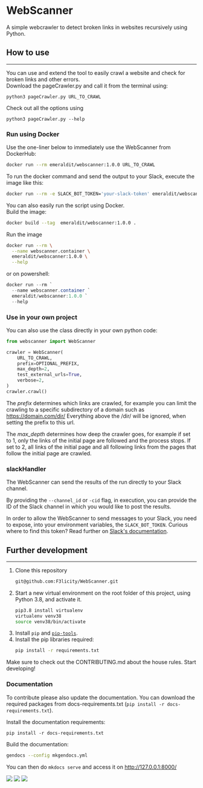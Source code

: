 # WebScanner

A simple webcrawler to detect broken links in websites recursively using Python.

## How to use
--------------
You can use and extend the tool to easily crawl a website and check for broken links and other errors.  
Download the pageCrawler.py and call it from the terminal using:

    python3 pageCrawler.py URL_TO_CRAWL

Check out all the options using

    python3 pageCrawler.py --help

### Run using Docker
Use the one-liner below to immediately use the WebScanner from DockerHub:

```zsh
docker run --rm emeraldit/webscanner:1.0.0 URL_TO_CRAWL
```

To run the docker command and send the output to your Slack, execute the image like this:

```zsh
docker run --rm -e SLACK_BOT_TOKEN='your-slack-token' emeraldit/webscanner:1.0.0 --channel_id SLACK_ID URL_TO_CRAWL
```

You can also easily run the script using Docker.  
Build the image: 

```zsh
docker build --tag  emeraldit/webscanner:1.0.0 .
```

Run the image

```zsh
docker run --rm \
  --name webscanner.container \
  emeraldit/webscanner:1.0.0 \
  --help
```

or on powershell:

```powershell
docker run --rm `
  --name webscanner.container `
  emeraldit/webscanner:1.0.0 `
  --help
```

### Use in your own project
You can also use the class directly in your own python code:
``` py linenums="1"
from webscanner import WebScanner

crawler = WebScanner(
    URL_TO_CRAWL,
    prefix=OPTIONAL_PREFIX,
    max_depth=2,
    test_external_urls=True,
    verbose=2,
)
crawler.crawl()
```

The *prefix* determines which links are crawled, for example you can limit the crawling to a specific subdirectory of a
domain such as https://domain.com/dir/
Everything above the /dir/ will be ignored, when setting the prefix to this url.

The *max_depth* determines how deep the crawler goes, for example if set to 1, only the links of the initial page are
followed and the process stops. If set to 2, all links of the initial page and all following links from the pages that
follow the initial page are crawled.

### slackHandler

The WebScanner can send the results of the run directly to your Slack channel.

By providing the `--channel_id` or `-cid` flag, in execution, you can provide the ID of the Slack
channel in which you would like to post the results.

In order to allow the WebScanner to send messages to your Slack, you need to expose, into your environment
variables, the `SLACK_BOT_TOKEN`. Curious where to find this token? Read further on
[Slack's documentation](https://slack.com/help/articles/215770388-Create-and-regenerate-API-tokens).


## Further development
--------------
1. Clone this repository
   ```bash
   git@github.com:F3licity/WebScanner.git
   ```
2. Start a new virtual environment on the root folder of this project, using Python 3.8, and activate it.
   ```bash
   pip3.8 install virtualenv
   virtualenv venv38
   source venv38/bin/activate
   ```
3. Install `pip` and [`pip-tools`]((https://github.com/jazzband/pip-tools)).
4. Install the pip libraries required:
   ```bash
   pip install -r requirements.txt
   ```
Make sure to check out the CONTRIBUTING.md about the house rules.
Start developing!

### Documentation
To contribute please also update the documentation.
You can download the required packages from docs-requirements.txt (`pip install -r docs-requirements.txt`).

Install the documentation requirements:

    pip install -r docs-requirements.txt

Build the documentation:

```zsh
gendocs --config mkgendocs.yml
```

You can then do `mkdocs serve` and access it on http://127.0.0.1:8000/


![](https://img.shields.io/badge/dependencies-up%20to%20date-brightgreen.svg)
![](https://img.shields.io/badge/contributions-welcome-orange.svg)
![](https://img.shields.io/badge/license-MIT-blue.svg)